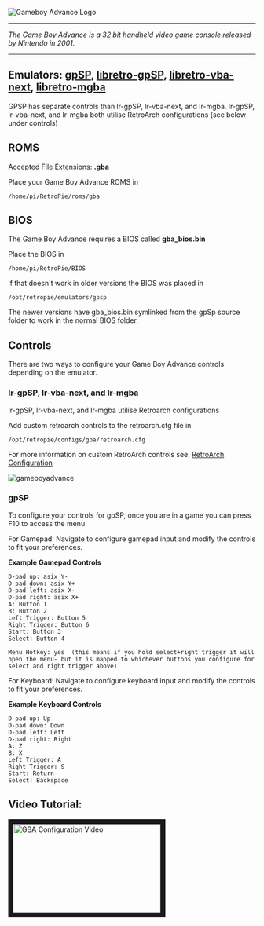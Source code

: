 ![Gameboy Advance Logo](http://upload.wikimedia.org/wikipedia/commons/thumb/8/8a/Gameboy_advance_logo.svg/640px-Gameboy_advance_logo.svg.png)
***
_The Game Boy Advance is a 32 bit handheld video game console released by Nintendo in 2001._

***
## Emulators: [gpSP](https://github.com/DPRCZ/gpsp), [libretro-gpSP](https://github.com/libretro/gpsp), [libretro-vba-next](https://github.com/libretro/vba-next), [libretro-mgba](https://github.com/libretro/mgba)
GPSP has separate controls than lr-gpSP, lr-vba-next, and lr-mgba. lr-gpSP, lr-vba-next, and lr-mgba both utilise RetroArch configurations (see below under controls)

## ROMS
Accepted File Extensions: **.gba**

Place your Game Boy Advance ROMS in 
```
/home/pi/RetroPie/roms/gba
```

## BIOS
The Game Boy Advance requires a BIOS called **gba_bios.bin**

Place the BIOS in
```
/home/pi/RetroPie/BIOS
```
if that doesn't work in older versions the BIOS was placed in
```
/opt/retropie/emulators/gpsp
```
The newer versions have gba_bios.bin symlinked from the gpSp source folder to work in the normal BIOS folder.

## Controls

There are two ways to configure your Game Boy Advance controls depending on the emulator.

### lr-gpSP, lr-vba-next, and lr-mgba

lr-gpSP, lr-vba-next, and lr-mgba utilise Retroarch configurations

Add custom retroarch controls to the retroarch.cfg file in
```shell
/opt/retropie/configs/gba/retroarch.cfg
```
For more information on custom RetroArch controls see: [RetroArch Configuration](https://github.com/petrockblog/RetroPie-Setup/wiki/RetroArch-Configuration)

![gameboyadvance](https://cloud.githubusercontent.com/assets/10035308/7334407/bd688f52-eb4e-11e4-8899-246bad0ad139.png)

### gpSP

To configure your controls for gpSP, once you are in a game you can press F10 to access the menu

For Gamepad: Navigate to configure gamepad input and modify the controls to fit your preferences.

**Example Gamepad Controls**
```shell
D-pad up: asix Y-
D-pad down: asix Y+
D-pad left: asix X-
D-pad right: asix X+
A: Button 1
B: Button 2
Left Trigger: Button 5
Right Trigger: Button 6
Start: Button 3
Select: Button 4

Menu Hotkey: yes  (this means if you hold select+right trigger it will open the menu- but it is mapped to whichever buttons you configure for select and right trigger above)
```
For Keyboard: Navigate to configure keyboard input and modify the controls to fit your preferences.

**Example Keyboard Controls**
```shell
D-pad up: Up
D-pad down: Down
D-pad left: Left
D-pad right: Right
A: Z
B: X
Left Trigger: A
Right Trigger: S
Start: Return
Select: Backspace
```
## Video Tutorial:

<a href="https://www.youtube.com/watch?v=eM9BB9v9288" target="_blank"><img src="https://i.ytimg.com/vi_webp/eM9BB9v9288/mqdefault.webp" 
alt="GBA Configuration Video" width="300" height="180" border="10" /></a>